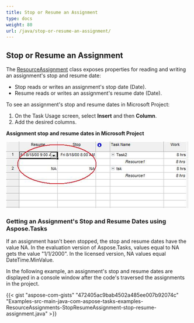 ```yaml
---
title: Stop or Resume an Assignment
type: docs
weight: 80
url: /java/stop-or-resume-an-assignment/
---
```


## **Stop or Resume an Assignment**
The [ResourceAssignment](https://apireference.aspose.com/tasks/java/com.aspose.tasks/ResourceAssignment) class exposes properties for reading and writing an assignment's stop and resume date:

- Stop reads or writes an assignment's stop date (Date).
- Resume reads or writes an assignment's resume date (Date).

To see an assignment's stop and resume dates in Microsoft Project:

1. On the Task Usage screen, select **Insert** and then **Column**.
2. Add the desired columns.

**Assignment stop and resume dates in Microsoft Project** 

![checking resource assignments stop/resume dates in Microsoft Project 2013](stop-or-resume-an-assignment_1.png)

### **Getting an Assignment's Stop and Resume Dates using Aspose.Tasks**
If an assignment hasn't been stopped, the stop and resume dates have the value NA. In the evaluation version of Aspose.Tasks, values equal to NA gets the value "1/1/2000". In the licensed version, NA values equal DateTime.MinValue.

In the following example, an assignment's stop and resume dates are displayed in a console window after the code's traversed the assignments in the project.

{{< gist "aspose-com-gists" "472405ac9bab4502a485ee007b92074c" "Examples-src-main-java-com-aspose-tasks-examples-ResourceAssignments-StopResumeAssignment-stop-resume-assignment.java" >}}
